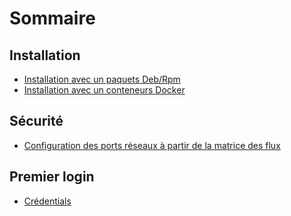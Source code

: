 # Sommaire


## Installation
  
- [Installation avec un paquets Deb/Rpm](installation-paquets.md)
- [Installation avec un conteneurs Docker](installation-conteneurs.md)  

## Sécurité 

- [Configuration des ports réseaux à partir de la matrice des flux](pre-requis-parefeu-et-selinux.md)  

## Premier login

- [Crédentials](premiere-connexion.md)
